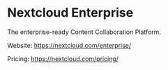 # Nextcloud Enterprise

The enterprise-ready Content Collaboration Platform.

Website: <https://nextcloud.com/enterprise/>

Pricing: <https://nextcloud.com/pricing/>